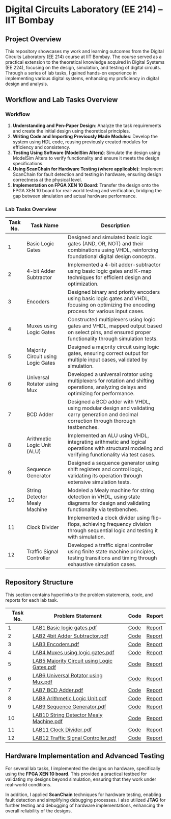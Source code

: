 # Digital Circuits Laboratory (EE 214) – IIT Bombay

## Project Overview
This repository showcases my work and learning outcomes from the Digital Circuits Laboratory (EE 214) course at IIT Bombay. The course served as a practical extension to the theoretical knowledge acquired in Digital Systems (EE 224), focusing on the design, simulation, and testing of digital circuits. Through a series of lab tasks, I gained hands-on experience in implementing various digital systems, enhancing my proficiency in digital design and analysis.

## Workflow and Lab Tasks Overview

### Workflow
1. **Understanding and Pen-Paper Design**: Analyze the task requirements and create the initial design using theoretical principles.
2. **Writing Code and Importing Previously Made Modules**: Develop the system using HDL code, reusing previously created modules for efficiency and consistency.
3. **Testing Using Software (ModelSim Altera)**: Simulate the design using ModelSim Altera to verify functionality and ensure it meets the design specifications.
4. **Using ScanChain for Hardware Testing (where applicable)**: Implement ScanChain for fault detection and testing in hardware, ensuring design correctness at the physical level.
5. **Implementation on FPGA XEN 10 Board**: Transfer the design onto the FPGA XEN 10 board for real-world testing and verification, bridging the gap between simulation and actual hardware performance.

### Lab Tasks Overview

| Task No. | Task Name                           | Description                                                                                                                                         |
|----------|--------------------------------------|-----------------------------------------------------------------------------------------------------------------------------------------------------|
| 1        | Basic Logic Gates                   | Designed and simulated basic logic gates (AND, OR, NOT) and their combinations using VHDL, reinforcing foundational digital design concepts.        |
| 2        | 4-bit Adder Subtractor              | Implemented a 4-bit adder-subtractor using basic logic gates and K-map techniques for efficient design and optimization.                             |
| 3        | Encoders                            | Designed binary and priority encoders using basic logic gates and VHDL, focusing on optimizing the encoding process for various input cases.         |
| 4        | Muxes using Logic Gates            | Constructed multiplexers using logic gates and VHDL, mapped output based on select pins, and ensured proper functionality through simulation tests.  |
| 5        | Majority Circuit using Logic Gates | Designed a majority circuit using logic gates, ensuring correct output for multiple input cases, validated by simulation.                             |
| 6        | Universal Rotator using Mux        | Developed a universal rotator using multiplexers for rotation and shifting operations, analyzing delays and optimizing for performance.               |
| 7        | BCD Adder                           | Designed a BCD adder with VHDL, using modular design and validating carry generation and decimal correction through thorough testbenches.           |
| 8        | Arithmetic Logic Unit (ALU)        | Implemented an ALU using VHDL, integrating arithmetic and logical operations with structural modeling and verifying functionality via test cases.     |
| 9        | Sequence Generator                 | Designed a sequence generator using shift registers and control logic, validating its operation through extensive simulation tests.                  |
| 10       | String Detector Mealy Machine      | Modeled a Mealy machine for string detection in VHDL, using state diagrams for design and validating functionality via testbenches.                   |
| 11       | Clock Divider                      | Implemented a clock divider using flip-flops, achieving frequency division through sequential logic and testing it with simulation.                   |
| 12       | Traffic Signal Controller          | Developed a traffic signal controller using finite state machine principles, testing transitions and timing through exhaustive simulation cases.     |

## Repository Structure

This section contains hyperlinks to the problem statements, code, and reports for each lab task.

| Task No. | Problem Statement | Code | Report |
|----------|-------------------|------|--------|
| 1        | [LAB1 Basic logic gates.pdf](./LAB1%20Basic%20logic%20gates.pdf) | [Code](./Code_files/LAB1%20Basic%20logic%20gates.vhdl) | [Report](./Lab_Reports/LAB1%20Basic%20logic%20gates.pdf) |
| 2        | [LAB2 4bit Adder Subtractor.pdf](./LAB2%204bit%20Adder%20Subtractor.pdf) | [Code](./Code_files/LAB2%204bit%20Adder%20Subtractor.vhdl) | [Report](./Lab_Reports/LAB2%204bit%20Adder%20Subtractor.pdf) |
| 3        | [LAB3 Encoders.pdf](./LAB3%20Encoders.pdf) | [Code](./Code_files/LAB3%20Encoders.vhdl) | [Report](./Lab_Reports/LAB3%20Encoders.pdf) |
| 4        | [LAB4 Muxes using logic gates.pdf](./LAB4%20Muxes%20using%20logic%20gates.pdf) | [Code](./Code_files/LAB4%20Muxes%20using%20logic%20gates.vhdl) | [Report](./Lab_Reports/LAB4%20Muxes%20using%20logic%20gates.pdf) |
| 5        | [LAB5 Majority Circuit using Logic Gates.pdf](./LAB5%20Majority%20Circuit%20using%20Logic%20Gates.pdf) | [Code](./Code_files/LAB5%20Majority%20Circuit%20using%20Logic%20Gates.vhdl) | [Report](./Lab_Reports/LAB5%20Majority%20Circuit%20using%20Logic%20Gates.pdf) |
| 6        | [LAB6 Universal Rotator using Mux.pdf](./LAB6%20Universal%20Rotator%20using%20Mux.pdf) | [Code](./Code_files/LAB6%20Universal%20Rotator%20using%20Mux.vhdl) | [Report](./Lab_Reports/LAB6%20Universal%20Rotator%20using%20Mux.pdf) |
| 7        | [LAB7 BCD Adder.pdf](./LAB7%20BCD%20Adder.pdf) | [Code](./Code_files/LAB7%20BCD%20Adder.vhdl) | [Report](./Lab_Reports/LAB7%20BCD%20Adder.pdf) |
| 8        | [LAB8 Arithmetic Logic Unit.pdf](./LAB8%20Arithmetic%20Logic%20Unit.pdf) | [Code](./Code_files/LAB8%20Arithmetic%20Logic%20Unit.vhdl) | [Report](./Lab_Reports/LAB8%20Arithmetic%20Logic%20Unit.pdf) |
| 9        | [LAB9 Sequence Generator.pdf](./LAB9%20Sequence%20Generator.pdf) | [Code](./Code_files/LAB9%20Sequence%20Generator.vhdl) | [Report](./Lab_Reports/LAB9%20Sequence%20Generator.pdf) |
| 10       | [LAB10 String Detector Mealy Machine.pdf](./LAB10%20String%20Detector%20Mealy%20Machine.pdf) | [Code](./Code_files/LAB10%20String%20Detector%20Mealy%20Machine.vhdl) | [Report](./Lab_Reports/LAB10%20String%20Detector%20Mealy%20Machine.pdf) |
| 11       | [LAB11 Clock Divider.pdf](./LAB11%20Clock%20Divider.pdf) | [Code](./Code_files/LAB11%20Clock%20Divider.vhdl) | [Report](./Lab_Reports/LAB11%20Clock%20Divider.pdf) |
| 12       | [LAB12 Traffic Signal Controller.pdf](./LAB12%20Traffic%20Signal%20Controller.pdf) | [Code](./Code_files/LAB12%20Traffic%20Signal%20Controller.vhdl) | [Report](./Lab_Reports/LAB12%20Traffic%20Signal%20Controller.pdf) |

## Hardware Implementation and Advanced Testing
For several lab tasks, I implemented the designs on hardware, specifically using the **FPGA XEN 10 board**. This provided a practical testbed for validating my designs beyond simulation, ensuring that they work under real-world conditions.

In addition, I applied **ScanChain** techniques for hardware testing, enabling fault detection and simplifying debugging processes. I also utilized **JTAG** for further testing and debugging of hardware implementations, enhancing the overall reliability of the designs.

